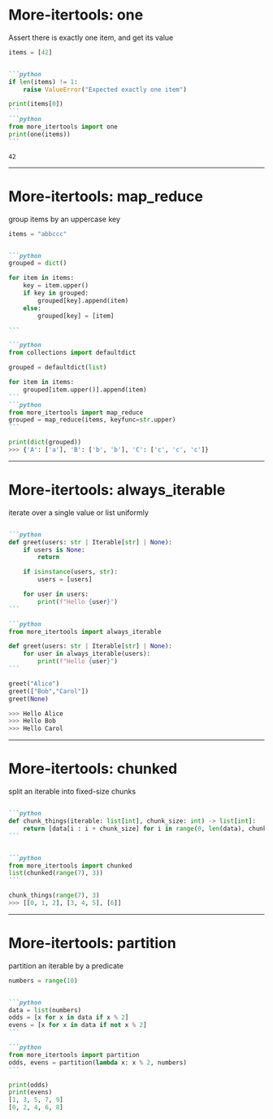 # More-itertools: one

<!-- We won't cover excellent itertools today, but its extension -->
Assert there is exactly one item, and get its value

```python
items = [42]
```
<v-clicks>

````md magic-move

```python
if len(items) != 1:
    raise ValueError("Expected exactly one item")

print(items[0])
```
```python
from more_itertools import one
print(one(items))
```
````
</v-clicks>
<!-- 
exception for too many/little are customizable.
good in tests 
 -->

```
42
```

---

# More-itertools: map_reduce

group items by an uppercase key

```python
items = "abbccc"
```

<v-clicks>

````md magic-move

```python
grouped = dict()

for item in items:
    key = item.upper()
    if key in grouped:
        grouped[key].append(item)
    else:
        grouped[key] = [item]

```

```python
from collections import defaultdict

grouped = defaultdict(list)

for item in items:
    grouped[item.upper()].append(item)
```
```python
from more_itertools import map_reduce
grouped = map_reduce(items, keyfunc=str.upper)
```
````

</v-clicks>

```python
print(dict(grouped))
>>> {'A': ['a'], 'B': ['b', 'b'], 'C': ['c', 'c', 'c']}
```

<!-- here we see the tradeoff, may take a moment to understand always_iterable, but if the team adapts, everybody wins -->

---

# More-itertools: always_iterable

iterate over a single value or list uniformly

<v-clicks>

````md magic-move

```python
def greet(users: str | Iterable[str] | None):
    if users is None:
        return

    if isinstance(users, str):
        users = [users]

    for user in users:
        print(f"Hello {user}")
```

```python
from more_itertools import always_iterable

def greet(users: str | Iterable[str] | None):
    for user in always_iterable(users):
        print(f"Hello {user}")
```
````

</v-clicks>

```python
greet("Alice")
greet(["Bob","Carol"])
greet(None)

>>> Hello Alice
>>> Hello Bob
>>> Hello Carol
```

---

# More-itertools: chunked
<!-- a common example for snippets from GPT/StackOverflow -->
split an iterable into fixed-size chunks

<v-clicks>

````md magic-move

```python
def chunk_things(iterable: list[int], chunk_size: int) -> list[int]:
    return [data[i : i + chunk_size] for i in range(0, len(data), chunk_size)]
```


```python
from more_itertools import chunked
list(chunked(range(7), 3))
```
````

</v-clicks>

```python
chunk_things(range(7), 3)
>>> [[0, 1, 2], [3, 4, 5], [6]]
```

---

# More-itertools: partition

partition an iterable by a predicate

```python
numbers = range(10)
```
<v-clicks>

````md magic-move

```python
data = list(numbers)
odds = [x for x in data if x % 2]
evens = [x for x in data if not x % 2]
```

```python
from more_itertools import partition
odds, evens = partition(lambda x: x % 2, numbers)
```
````

</v-clicks>

```python
print(odds)
print(evens)
[1, 3, 5, 7, 9]
[0, 2, 4, 6, 8]
```
